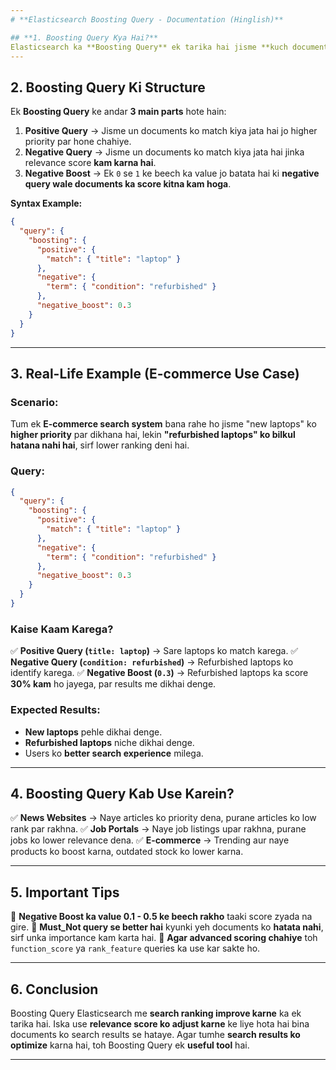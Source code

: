 ```yaml
---
# **Elasticsearch Boosting Query - Documentation (Hinglish)**

## **1. Boosting Query Kya Hai?**
Elasticsearch ka **Boosting Query** ek tarika hai jisme **kuch documents ka relevance score badhaya** ya **kam kiya** jata hai **bina unhe hataye**. Yeh tab useful hota hai jab tumhe kuch results ko priority deni ho aur kuch ko lower rank par rakhna ho.
---
```


## **2. Boosting Query Ki Structure**

Ek **Boosting Query** ke andar **3 main parts** hote hain:

1. **Positive Query** → Jisme un documents ko match kiya jata hai jo higher priority par hone chahiye.
2. **Negative Query** → Jisme un documents ko match kiya jata hai jinka relevance score **kam karna hai**.
3. **Negative Boost** → Ek `0` se `1` ke beech ka value jo batata hai ki **negative query wale documents ka score kitna kam hoga**.

**Syntax Example:**

```json
{
  "query": {
    "boosting": {
      "positive": {
        "match": { "title": "laptop" }
      },
      "negative": {
        "term": { "condition": "refurbished" }
      },
      "negative_boost": 0.3
    }
  }
}
```

---

## **3. Real-Life Example (E-commerce Use Case)**

### **Scenario:**

Tum ek **E-commerce search system** bana rahe ho jisme "new laptops" ko **higher priority** par dikhana hai, lekin **"refurbished laptops" ko bilkul hatana nahi hai**, sirf lower ranking deni hai.

### **Query:**

```json
{
  "query": {
    "boosting": {
      "positive": {
        "match": { "title": "laptop" }
      },
      "negative": {
        "term": { "condition": "refurbished" }
      },
      "negative_boost": 0.3
    }
  }
}
```

### **Kaise Kaam Karega?**

✅ **Positive Query (`title: laptop`)** → Sare laptops ko match karega.
✅ **Negative Query (`condition: refurbished`)** → Refurbished laptops ko identify karega.
✅ **Negative Boost (`0.3`)** → Refurbished laptops ka score **30% kam** ho jayega, par results me dikhai denge.

### **Expected Results:**

- **New laptops** pehle dikhai denge.
- **Refurbished laptops** niche dikhai denge.
- Users ko **better search experience** milega.

---

## **4. Boosting Query Kab Use Karein?**

✅ **News Websites** → Naye articles ko priority dena, purane articles ko low rank par rakhna.
✅ **Job Portals** → Naye job listings upar rakhna, purane jobs ko lower relevance dena.
✅ **E-commerce** → Trending aur naye products ko boost karna, outdated stock ko lower karna.

---

## **5. Important Tips**

🔹 **Negative Boost ka value 0.1 - 0.5 ke beech rakho** taaki score zyada na gire.
🔹 **Must_Not query se better hai** kyunki yeh documents ko **hatata nahi**, sirf unka importance kam karta hai.
🔹 **Agar advanced scoring chahiye** toh `function_score` ya `rank_feature` queries ka use kar sakte ho.

---

## **6. Conclusion**

Boosting Query Elasticsearch me **search ranking improve karne** ka ek tarika hai. Iska use **relevance score ko adjust karne** ke liye hota hai bina documents ko search results se hataye. Agar tumhe **search results ko optimize** karna hai, toh Boosting Query ek **useful tool** hai.

---
